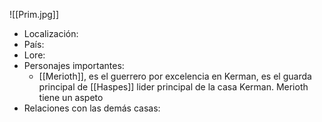 ![[Prim.jpg]]
- Localización:
- País:
- Lore:
- Personajes importantes: 
	- [[Merioth]], es el guerrero por excelencia en Kerman, es el guarda principal de [[Haspes]] lider principal de la casa Kerman. Merioth tiene un aspeto
- Relaciones con las demás casas: